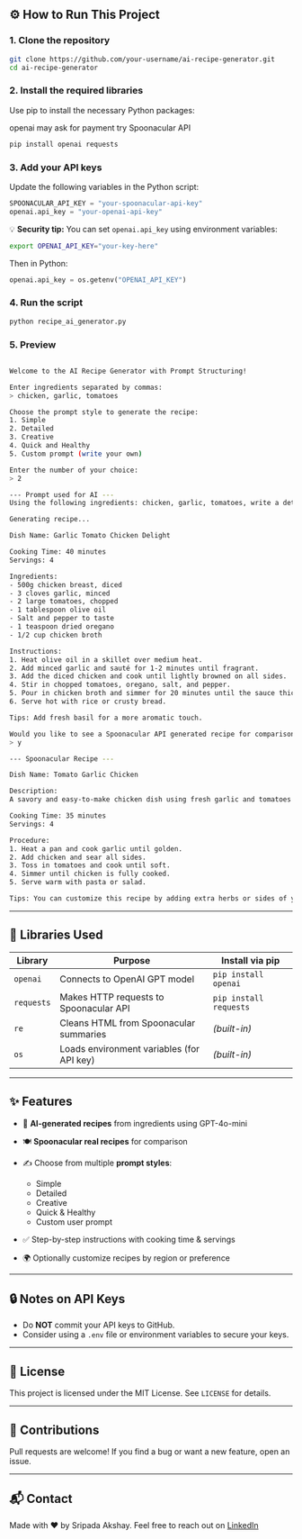 ## ⚙️ How to Run This Project

### 1. Clone the repository

```bash
git clone https://github.com/your-username/ai-recipe-generator.git
cd ai-recipe-generator
```

### 2. Install the required libraries

Use pip to install the necessary Python packages: 

openai may ask for payment try Spoonacular API

```bash
pip install openai requests
```

### 3. Add your API keys

Update the following variables in the Python script:

```python
SPOONACULAR_API_KEY = "your-spoonacular-api-key"
openai.api_key = "your-openai-api-key"
```

💡 **Security tip:** You can set `openai.api_key` using environment variables:

```bash
export OPENAI_API_KEY="your-key-here"
```

Then in Python:

```python
openai.api_key = os.getenv("OPENAI_API_KEY")
```

### 4. Run the script

```bash
python recipe_ai_generator.py
```

### 5. Preview

```bash

Welcome to the AI Recipe Generator with Prompt Structuring!

Enter ingredients separated by commas:
> chicken, garlic, tomatoes

Choose the prompt style to generate the recipe:
1. Simple
2. Detailed
3. Creative
4. Quick and Healthy
5. Custom prompt (write your own)

Enter the number of your choice:
> 2

--- Prompt used for AI ---
Using the following ingredients: chicken, garlic, tomatoes, write a detailed and easy-to-follow cooking recipe. Include the dish name, cooking time, servings, ingredients list with quantities, and numbered step-by-step instructions.

Generating recipe...

Dish Name: Garlic Tomato Chicken Delight

Cooking Time: 40 minutes  
Servings: 4

Ingredients:
- 500g chicken breast, diced
- 3 cloves garlic, minced
- 2 large tomatoes, chopped
- 1 tablespoon olive oil
- Salt and pepper to taste
- 1 teaspoon dried oregano
- 1/2 cup chicken broth

Instructions:
1. Heat olive oil in a skillet over medium heat.
2. Add minced garlic and sauté for 1-2 minutes until fragrant.
3. Add the diced chicken and cook until lightly browned on all sides.
4. Stir in chopped tomatoes, oregano, salt, and pepper.
5. Pour in chicken broth and simmer for 20 minutes until the sauce thickens.
6. Serve hot with rice or crusty bread.

Tips: Add fresh basil for a more aromatic touch.

Would you like to see a Spoonacular API generated recipe for comparison? (y/n):
> y

--- Spoonacular Recipe ---

Dish Name: Tomato Garlic Chicken

Description:
A savory and easy-to-make chicken dish using fresh garlic and tomatoes...

Cooking Time: 35 minutes  
Servings: 4

Procedure:
1. Heat a pan and cook garlic until golden.
2. Add chicken and sear all sides.
3. Toss in tomatoes and cook until soft.
4. Simmer until chicken is fully cooked.
5. Serve warm with pasta or salad.

Tips: You can customize this recipe by adding extra herbs or sides of your choice.


```
---

## 🧰 Libraries Used

| Library    | Purpose                                   | Install via pip        |
| ---------- | ----------------------------------------- | ---------------------- |
| `openai`   | Connects to OpenAI GPT model              | `pip install openai`   |
| `requests` | Makes HTTP requests to Spoonacular API    | `pip install requests` |
| `re`       | Cleans HTML from Spoonacular summaries    | *(built-in)*           |
| `os`       | Loads environment variables (for API key) | *(built-in)*           |

---

## ✨ Features

* 🧠 **AI-generated recipes** from ingredients using GPT-4o-mini
* 🍽️ **Spoonacular real recipes** for comparison
* ✍️ Choose from multiple **prompt styles**:

  * Simple
  * Detailed
  * Creative
  * Quick & Healthy
  * Custom user prompt
* ✅ Step-by-step instructions with cooking time & servings
* 🌍 Optionally customize recipes by region or preference

---

## 🔒 Notes on API Keys

* Do **NOT** commit your API keys to GitHub.
* Consider using a `.env` file or environment variables to secure your keys.

---

## 📄 License

This project is licensed under the MIT License. See `LICENSE` for details.

---

## 🤝 Contributions

Pull requests are welcome! If you find a bug or want a new feature, open an issue.

---

## 📬 Contact

Made with ❤️ by Sripada Akshay.
Feel free to reach out on [LinkedIn](https://www.linkedin.com/in/akshay-sripada-175b96292?utm_source=share&utm_campaign=share_via&utm_content=profile&utm_medium=android_app)
